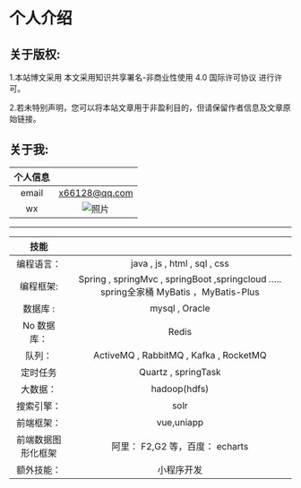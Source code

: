 # 个人介绍


## 关于版权:

1.本站博文采用 本文采用知识共享署名-非商业性使用 4.0 国际许可协议 进行许可。

2.若未特别声明，您可以将本站文章用于非盈利目的，但请保留作者信息及文章原始链接。

## 关于我:
|  个人信息  |   |
| :---: | :---: |
|email|x66128@qq.com|
|wx|![照片](https://xiaofangkang.gitee.io/images/me/wechat.png)|
***
|  技能  |   |
| :---: | :---: |
|编程语言：| java , js , html , sql , css|
|编程框架:| Spring , springMvc , springBoot ,springcloud  ….. spring全家桶 MyBatis ，MyBatis-Plus|
|数据库 :| mysql , Oracle|
|No 数据库：|Redis|
|队列：|ActiveMQ , RabbitMQ , Kafka , RocketMQ|
|定时任务 |Quartz , springTask|
|大数据：| hadoop(hdfs)|
|搜索引擎：| solr|
|前端框架：| vue,uniapp|
|前端数据图形化框架|阿里： F2,G2 等，百度： echarts|
|额外技能：|小程序开发|


